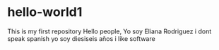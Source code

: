 # hello-world1
This is my first repository
Hello people, Yo soy Eliana Rodriguez
i dont speak spanish
yo soy diesiseis años
i like software
